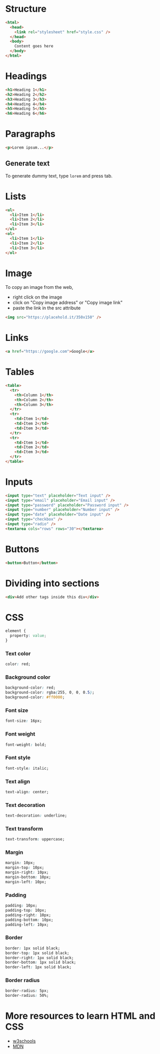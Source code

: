 # Structure

```html
<html>
  <head>
    <link rel="stylesheet" href="style.css" />
  </head>
  <body>
    Content goes here
  </body>
</html>
```

# Headings

```html
<h1>Heading 1</h1>
<h2>Heading 2</h2>
<h3>Heading 3</h3>
<h4>Heading 4</h4>
<h5>Heading 5</h5>
<h6>Heading 6</h6>
```

# Paragraphs

```html
<p>Lorem ipsum...</p>
```

## Generate text

To generate dummy text, type <code>lorem</code> and press tab.

# Lists

```html
<ul>
  <li>Item 1</li>
  <li>Item 2</li>
  <li>Item 3</li>
</ul>
<ol>
  <li>Item 1</li>
  <li>Item 2</li>
  <li>Item 3</li>
</ol>
```

# Image

To copy an image from the web,

- right click on the image
- click on "Copy image address" or "Copy image link"
- paste the link in the src attribute

```html
<img src="https://placehold.it/350x150" />
```

# Links

```html
<a href="https://google.com">Google</a>
```

# Tables

```html
<table>
  <tr>
    <th>Column 1</th>
    <th>Column 2</th>
    <th>Column 3</th>
  </tr>
  <tr>
    <td>Item 1</td>
    <td>Item 2</td>
    <td>Item 3</td>
  </tr>
  <tr>
    <td>Item 1</td>
    <td>Item 2</td>
    <td>Item 3</td>
  </tr>
</table>
```

# Inputs

```html
<input type="text" placeholder="Text input" />
<input type="email" placeholder="Email input" />
<input type="password" placeholder="Password input" />
<input type="number" placeholder="Number input" />
<input type="date" placeholder="Date input" />
<input type="checkbox" />
<input type="radio" />
<textarea cols="rows" rows="30"></textarea>
```

# Buttons

```html
<button>Button</button>
```

# Dividing into sections

```html
<div>Add other tags inside this div</div>
```

# CSS

```css
element {
  property: value;
}
```

### Text color

```css
color: red;
```

### Background color

```css
background-color: red;
background-color: rgba(255, 0, 0, 0.5);
background-color: #ff0000;
```

### Font size

```css
font-size: 16px;
```

### Font weight

```css
font-weight: bold;
```

### Font style

```css
font-style: italic;
```

### Text align

```css
text-align: center;
```

### Text decoration

```css
text-decoration: underline;
```

### Text transform

```css
text-transform: uppercase;
```

### Margin

```css
margin: 10px;
margin-top: 10px;
margin-right: 10px;
margin-bottom: 10px;
margin-left: 10px;
```

### Padding

```css
padding: 10px;
padding-top: 10px;
padding-right: 10px;
padding-bottom: 10px;
padding-left: 10px;
```

### Border

```css
border: 1px solid black;
border-top: 1px solid black;
border-right: 1px solid black;
border-bottom: 1px solid black;
border-left: 1px solid black;
```

### Border radius

```css
border-radius: 5px;
border-radius: 50%;
```


# More resources to learn HTML and CSS
- [w3schools](https://www.w3schools.com/)
- [MDN](https://developer.mozilla.org/en-US/docs/Web/HTML)